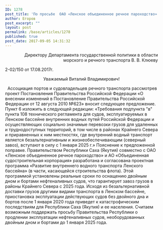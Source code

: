 ```yaml
---
ID: 1278
post_title: 'По просьбе  ОАО «Ленское объединенное речное пароходство» совместно с Правительством  Республики Саха (Якутия) АПСРТ направило письмо в Минтранс России'
author: Егоров
post_excerpt: ""
layout: post
permalink: /base/articles/1278
published: true
post_date: 2017-09-05 14:31:32
---
```

<p style="text-align: right;">Директору Департамента государственной
политики в области морского и речного транспорта
В. В. Клюеву</p>
2-02/150 от 17.08.2017г.
<p style="text-align: center;">Уважаемый Виталий Владимирович!</p>
&nbsp;
Ассоциация портов и судовладельцев речного транспорта рассмотрев проект Постановления Правительства Российской Федерации «О внесении изменений в Постановление Правительства Российской Федерации от 12 августа 2010 №623» вносит следующее предложение.
Пункт 6 изложить в следующей редакции:
«Требования подпункта "в" пункта 108 технического регламента для судов, эксплуатируемых в Ленском бассейне внутренних водных путей Российской Федерации и осуществляющих социально значимые перевозки грузов для удаленных и труднодоступных территорий, в том числе в районах Крайнего Севера и приравненных к ним местностях, где внутренний водный транспорт является безальтернативным и жизнеобеспечивающим (северный завоз), вступают в силу с 1 января 2025 г.»
Пояснение к предложенной поправке.
Правительством Республики Саха (Якутия) совместно с ОАО «Ленское объединенное речное пароходство» и АО «Объединенная судостроительная корпорация» разработана и согласована проектная программа «Развитие внутреннего водного транспорта Ленского бассейна» (в части, касающейся строительства флота). Этой программой установлены реальные сроки по оснащению двойным дном и бортами нефтеналивных судов, что гарантирует завоз грузов в районы Крайнего Севера с 2025 года. Исходя из безальтернативной доставки грузов другими видами транспорта в Ленском бассейне, приостановка эксплуатации действующих судов без двойного дна и бортов после 1 января 2020 года приведет к катастрофическим последствиям для Республики Саха (Якутия) и ее населения.
Считаем возможным поддержать просьбу Правительства Республики о продлении эксплуатации нефтеналивных судов, необорудованных двойным дном и бортами до 1 января 2025 года.